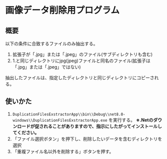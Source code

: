 # 画像データ削除用プログラム
## 概要
以下の条件に合致するファイルのみ抽出する。
1. 拡張子が「.jpg」または「.jpeg」のファイル(サブディレクトリも含む)
2. 1.と同じディレクトリにjpg(jpeg)ファイルと同名のファイル(拡張子は「.jpg」または「.jpeg」ではない)

抽出したファイルは、指定したディレクトリと同じディレクトリにコピーされる。

## 使いかた
1. `DuplicationFilesExstractorApp\\bin\\Debug\\net8.0-windows\\DuplicationFilesExstractorApp.exe` を実行する。
**※.Netのダウンロードが促されることがありますので、指示にしたがってインストールしてください。**
2. 「ファイル選択ボタン」を押下し、削除したいデータを含むディレクトリを選択
3. 「重複ファイル名以外を削除する」ボタンを押す。
